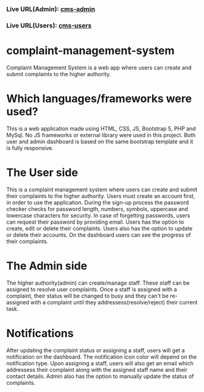 ### Live URL(Admin): [cms-admin](https://cms-users.000webhostapp.com/cms-admin/)

### Live URL(Users): [cms-users](https://cms-users.000webhostapp.com)

# complaint-management-system
Complaint Management System is a web app where users can create and submit complaints to the higher authority.

# Which languages/frameworks were used?
This is a web application made using HTML, CSS, JS, Bootstrap 5, PHP and MySql. No JS frameworks or external library were used in this project. Both user and admin dashboard is based on the same bootstrap template and it is fully responsive.

# The User side
This is a complaint management system where users can create and submit their complaints to the higher authority. Users must create an account first, in order to use the application. During the sign-up process the password checker checks for password length, numbers, symbols, uppercase and lowercase characters for security. In case of forgetting passwords, users can request their password by providing email. Users has the option to create, edit or delete their complaints. Users also has the option to update or delete their accounts. On the dashboard users can see the progress of their complaints.

# The Admin side
The higher authority(admin) can create/manage staff. These staff can be assigned to resolve user complaints. Once a staff is assigned with a complaint, their status will be changed to busy and they can't be re-assigned with a complaint until they addressess(resolve/reject) their current task.

# Notifications
After updating the complaint status or assigning a staff, users will get a notification on the dashboard. The notification icon color will depend on the notification type. Upon assigning a staff, users will also get an email which addressess their complaint along with the assigned staff name and their contact details. Admin also has the option to manually update the status of complaints.
